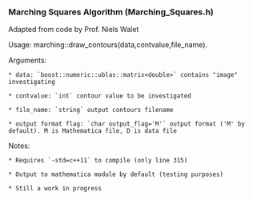### Marching Squares Algorithm (Marching_Squares.h)
Adapted from code by Prof. Niels Walet

Usage: marching::draw_contours(data,contvalue,file_name). 

Arguments:

	* data: `boost::numeric::ublas::matrix<double>` contains "image" investigating

	* contvalue: `int` contour value to be investigated

	* file_name: `string` output contours filename
	
	* output format flag: `char output_flag='M'` output format ('M' by default). M is Mathematica file, D is data file 

Notes:

	* Requires `-std=c++11` to compile (only line 315)

	* Output to mathematica module by default (testing purposes)

	* Still a work in progress 
